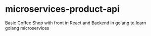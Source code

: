 # microservices-product-api

Basic Coffee Shop with front in React and Backend in golang to learn golang microservices

